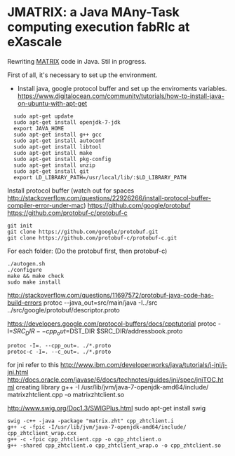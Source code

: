 # JMATRIX: a Java MAny-Task computing execution fabRIc at eXascale

Rewriting [MATRIX](https://github.com/kwangiit/matrix_v2) code in Java. Stil in progress.

First of all, it's necessary to set up the environment.
*  Install java, google protocol buffer and set up the enviroments variables.
https://www.digitalocean.com/community/tutorials/how-to-install-java-on-ubuntu-with-apt-get

```
  sudo apt-get update
  sudo apt-get install openjdk-7-jdk
  export JAVA_HOME
  sudo apt-get install g++ gcc
  sudo apt-get install autoconf
  sudo apt-get install libtool
  sudo apt-get install make
  sudo apt-get install pkg-config
  sudo apt-get install unzip
  sudo apt-get install git
  export LD_LIBRARY_PATH=/usr/local/lib/:$LD_LIBRARY_PATH
```

Install protocol buffer (watch out for spaces http://stackoverflow.com/questions/22926266/install-protocol-buffer-compiler-error-under-mac)
https://github.com/google/protobuf
https://github.com/protobuf-c/protobuf-c

```
git init
git clone https://github.com/google/protobuf.git 
git clone https://github.com/protobuf-c/protobuf-c.git
```

For each folder: (Do the protobuf first, then protobuf-c)
```
./autogen.sh
./configure
make && make check
sudo make install
```


http://stackoverflow.com/questions/11697572/protobuf-java-code-has-build-errors
protoc --java_out=src/main/java -I../src ../src/google/protobuf/descriptor.proto

https://developers.google.com/protocol-buffers/docs/cpptutorial
protoc -I=$SRC_DIR --cpp_out=$DST_DIR $SRC_DIR/addressbook.proto

```
protoc -I=. --cpp_out=. ./*.proto
protoc-c -I=. --c_out=. ./*.proto
```

for jni refer to this http://www.ibm.com/developerworks/java/tutorials/j-jni/j-jni.html
http://docs.oracle.com/javase/6/docs/technotes/guides/jni/spec/jniTOC.html
creating library
g++ -I /usr/lib/jvm/java-7-openjdk-amd64/include/ matrixzhtclient.cpp -o matrixzhtclient.so


http://www.swig.org/Doc1.3/SWIGPlus.html
sudo apt-get install swig

```
swig -c++ -java -package "matrix.zht" cpp_zhtclient.i
g++ -c -fpic -I/usr/lib/jvm/java-7-openjdk-amd64/include/ cpp_zhtclient_wrap.cxx
g++ -c -fpic cpp_zhtclient.cpp -o cpp_zhtclient.o
g++ -shared cpp_zhtclient.o cpp_zhtclient_wrap.o -o cpp_zhtclient.so
```

